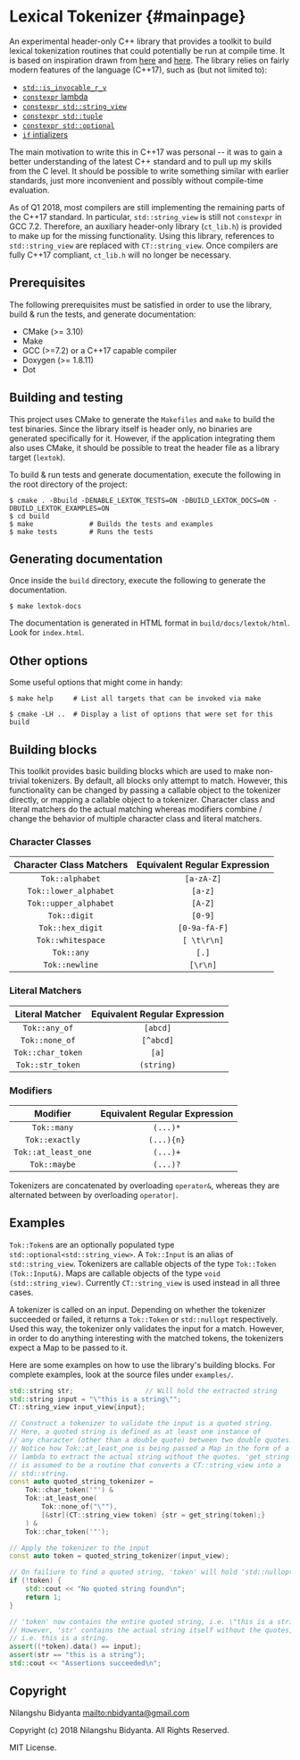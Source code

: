 # Lexical Tokenizer	{#mainpage}
An experimental header-only C++ library that provides a toolkit to build lexical tokenization routines that could potentially be run at compile time. It is based on inspiration drawn from [here](https://fsharpforfunandprofit.com/posts/understanding-parser-combinators/) and [here](https://www.youtube.com/watch?v=PJwd4JLYJJY). The library relies on fairly modern features of the language (C++17), such as (but not limited to):
* [`std::is_invocable_r_v`](http://en.cppreference.com/w/cpp/types/is_invocable)
* [`constexpr` lambda](http://en.cppreference.com/w/cpp/language/lambda)
* [`constexpr std::string_view`](http://en.cppreference.com/w/cpp/string/basic_string_view)
* [`constexpr std::tuple`](http://en.cppreference.com/w/cpp/utility/tuple)
* [`constexpr std::optional`](http://en.cppreference.com/w/cpp/utility/optional)
* [`if` intializers](http://en.cppreference.com/w/cpp/language/if)

The main motivation to write this in C++17 was personal -- it was to gain a better understanding of the latest C++ standard and to pull up my skills from the C level. It should be possible to write something similar with earlier standards, just more inconvenient and possibly without compile-time evaluation.

As of Q1 2018, most compilers are still implementing the remaining parts of the C++17 standard. In particular, `std::string_view` is still not `constexpr` in GCC 7.2. Therefore, an auxiliary header-only library (`ct_lib.h`) is provided to make up for the missing functionality. Using this library, references to `std::string_view` are replaced with `CT::string_view`. Once compilers are fully C++17 compliant, `ct_lib.h` will no longer be necessary.


## Prerequisites
The following prerequisites must be satisfied in order to use the library, build & run the tests, and generate documentation:
* CMake (>= 3.10)
* Make
* GCC (>=7.2) or a C++17 capable compiler
* Doxygen (>= 1.8.11)
* Dot


## Building and testing
This project uses CMake to generate the `Makefiles` and `make` to build the test binaries. Since the library itself is header only, no binaries are generated specifically for it. However, if the application integrating them also uses CMake, it should be possible to treat the header file as a library target (`lextok`).

To build & run tests and generate documentation, execute the following in the root directory of the project:
```
$ cmake . -Bbuild -DENABLE_LEXTOK_TESTS=ON -DBUILD_LEXTOK_DOCS=ON -DBUILD_LEXTOK_EXAMPLES=ON
$ cd build
$ make              # Builds the tests and examples
$ make tests        # Runs the tests
```


## Generating documentation
Once inside the `build` directory, execute the following to generate the documentation.
```
$ make lextok-docs
```
The documentation is generated in HTML format in `build/docs/lextok/html`. Look for `index.html`.


## Other options
Some useful options that might come in handy:
```
$ make help     # List all targets that can be invoked via make
```
```
$ cmake -LH ..  # Display a list of options that were set for this build
```


## Building blocks
This toolkit provides basic building blocks which are used to make non-trivial tokenizers. By default, all blocks only attempt to match. However, this functionality can be changed by passing a callable object to the tokenizer directly, or mapping a callable object to a tokenizer. Character class and literal matchers do the actual matching whereas modifiers combine / change the behavior of multiple character class and literal matchers.

### Character Classes
|Character Class Matchers|Equivalent Regular Expression|
|:---:|:---:|
|`Tok::alphabet`|`[a-zA-Z]`|
|`Tok::lower_alphabet`|`[a-z]`|
|`Tok::upper_alphabet`|`[A-Z]`|
|`Tok::digit`|`[0-9]`|
|`Tok::hex_digit`|`[0-9a-fA-F]`|
|`Tok::whitespace`|`[ \t\r\n]`|
|`Tok::any`|`[.]`|
|`Tok::newline`|`[\r\n]`|

### Literal Matchers
|Literal Matcher|Equivalent Regular Expression|
|:---:|:---:|
|`Tok::any_of`|`[abcd]`|
|`Tok::none_of`|`[^abcd]`|
|`Tok::char_token`|`[a]`|
|`Tok::str_token`|`(string)`|

### Modifiers
|Modifier|Equivalent Regular Expression|
|:---:|:---:|
|`Tok::many`|`(...)*`|
|`Tok::exactly`|`(...){n}`|
|`Tok::at_least_one`|`(...)+`|
|`Tok::maybe`|`(...)?`|

Tokenizers are concatenated by overloading `operator&`, whereas they are alternated between by overloading `operator|`.


## Examples
`Tok::Token`s are an optionally populated type `std::optional<std::string_view>`. A `Tok::Input` is an alias of `std::string_view`. Tokenizers are callable objects of the type `Tok::Token (Tok::Input&)`. Maps are callable objects of the type `void (std::string_view)`. Currently `CT::string_view` is used instead in all three cases.

A tokenizer is called on an input. Depending on whether the tokenizer succeeded or failed, it returns a `Tok::Token` or `std::nullopt` respectively. Used this way, the tokenizer only validates the input for a match. However, in order to do anything interesting with the matched tokens, the tokenizers expect a Map to be passed to it.

Here are some examples on how to use the library's building blocks. For complete examples, look at the source files under `examples/`.
```c++
std::string str;                  // Will hold the extracted string
std::string input = "\"this is a string\"";
CT::string_view input_view{input};

// Construct a tokenizer to validate the input is a quoted string.
// Here, a quoted string is defined as at least one instance of
// any character (other than a double quote) between two double quotes.
// Notice how Tok::at_least_one is being passed a Map in the form of a
// lambda to extract the actual string without the quotes. 'get_string'
// is assumed to be a routine that converts a CT::string_view into a
// std::string.
const auto quoted_string_tokenizer =
    Tok::char_token('"') &
    Tok::at_least_one(
        Tok::none_of("\""),
        [&str](CT::string_view token) {str = get_string(token);}
    ) &
    Tok::char_token('"');

// Apply the tokenizer to the input
const auto token = quoted_string_tokenizer(input_view);

// On failiure to find a quoted string, 'token' will hold 'std::nullopt'
if (!token) {
	std::cout << "No quoted string found\n";
    return 1;
}

// 'token' now contains the entire quoted string, i.e. \"this is a string\".
// However, 'str' contains the actual string itself without the quotes,
// i.e. this is a string.
assert((*token).data() == input);
assert(str == "this is a string");
std::cout << "Assertions succeeded\n";
```


## Copyright
Nilangshu Bidyanta <mailto:nbidyanta@gmail.com>

Copyright (c) 2018 Nilangshu Bidyanta. All Rights Reserved.

MIT License.
